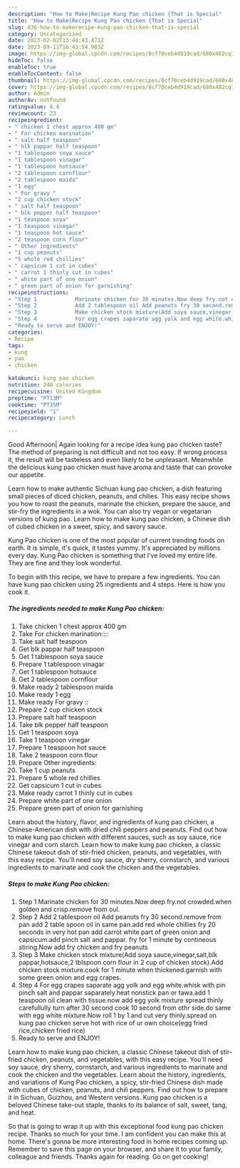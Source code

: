 ```yaml
---
description: "How to Make|Recipe Kung Pao chicken {That is Special"
title: "How to Make|Recipe Kung Pao chicken {That is Special"
slug: 436-how-to-makerecipe-kung-pao-chicken-that-is-special
category: Uncategorized
date: 2023-02-02T13:44:43.871Z
date: 2023-09-11T16:43:54.983Z
image: https://img-global.cpcdn.com/recipes/8cf70ceb4d919cad/680x482cq70/kung-pao-chicken-recipe-main-photo.jpg
hideToc: false
enableToc: true
enableTocContent: false
thumbnail: https://img-global.cpcdn.com/recipes/8cf70ceb4d919cad/680x482cq70/kung-pao-chicken-recipe-main-photo.jpg
cover: https://img-global.cpcdn.com/recipes/8cf70ceb4d919cad/680x482cq70/kung-pao-chicken-recipe-main-photo.jpg
author: Admin
authorAv: notfound
ratingvalue: 4.4
reviewcount: 23
recipeingredient:
- " chicken 1 chest approx 400 gm"
- " For chicken marination"
- " salt half teaspoon"
- " blk pappar half teaspoon"
- "1 tablespoon soya sauce"
- "1 tablespoon vinagar"
- "1 tablespoon hotsauce"
- "2 tablespoon cornflour"
- "2 tablespoon maida"
- "1 egg"
- " For gravy "
- "2 cup chicken stock"
- " salt half teaspoon"
- " blk pepper half teaspoon"
- "1 teaspoon soya"
- "1 teaspoon vinegar"
- "1 teaspoon hot sauce"
- "2 teaspoon corn flour"
- " Other ingredients"
- "1 cup peanuts"
- "5 whole red chillies"
- " capsicum 1 cut in cubes"
- " carrot 1 thinly cut in cubes"
- " white part of one onion"
- " green part of onion for garnishing"
recipeinstructions:
- "Step 1            Marinate chicken for 30 minutes.Now deep fry.not crowded.when golden and crisp.remove from oul."
- "Step 2            Add 2 tablespoon oil Add peanuts fry 30 second.remove from pan add 2 table spoon oil in same pan.add red whole chillies fry 20 seconds in very hot pan add carrot white part of green onion and capsicum.add pinch salt and pappar. fry for 1 minute by contineous stiring.Now add fry chicken and fry peanuts"
- "Step 3            Make chicken stock mixture(Add soya sauce,vinegar,salt,blk pappar,hotsauce,2 tblspoon corn flour in 2 cup of chicken stock).Add chicken stock mixture.cook for 1 minute when thickened.garnish with some green onion and egg crapes."
- "Step 4            For egg crapes saparate agg yolk and egg white.whisk with pin pinch salt and pappar saparately.heat nonstick pan or tawa.add 1 teaspoon oil clean with tissue.now add egg yolk mixture spread thinly carefullully turn after 30 second cook 10 second from othr side.do same with egg white mixture.Now roll 1 by 1.and cut very thinly.spread on kung pao chicken serve hot with rice of ur own choice(egg fried rice,chicken fried rice)"
- "Ready to serve and ENJOY!"
categories:
- Recipe
tags:
- kung
- pao
- chicken

katakunci: kung pao chicken 
nutrition: 240 calories
recipecuisine: United Kingdom
preptime: "PT13M"
cooktime: "PT35M"
recipeyield: "1"
recipecategory: Lunch

---
```



Good Afternoon| Again looking for a recipe idea kung pao chicken taste? The method of preparing is not difficult and not too easy. If wrong process it, the result will be tasteless and even likely to be unpleasant. Meanwhile the delicious kung pao chicken must have aroma and taste that can provoke our appetite.





Learn how to make authentic Sichuan kung pao chicken, a dish featuring small pieces of diced chicken, peanuts, and chilies. This easy recipe shows you how to roast the peanuts, marinate the chicken, prepare the sauce, and stir-fry the ingredients in a wok. You can also try vegan or vegetarian versions of kung pao. Learn how to make kung pao chicken, a Chinese dish of cubed chicken in a sweet, spicy, and savory sauce.

Kung Pao chicken is one of the most popular of current trending foods on earth. It is simple, it's quick, it tastes yummy. It's appreciated by millions every day. Kung Pao chicken is something that I've loved my entire life. They are fine and they look wonderful.


To begin with this recipe, we have to prepare a few ingredients. You can have kung pao chicken using 25 ingredients and 4 steps. Here is how you cook it.

<!--inarticleads1-->

##### The ingredients needed to make Kung Pao chicken:

1. Take  chicken 1 chest approx 400 gm
1. Take  For chicken marination::::
1. Take  salt half teaspoon
1. Get  blk pappar half teaspoon
1. Get 1 tablespoon soya sauce
1. Prepare 1 tablespoon vinagar
1. Get 1 tablespoon hotsauce
1. Get 2 tablespoon cornflour
1. Make ready 2 tablespoon maida
1. Make ready 1 egg
1. Make ready  For gravy ::
1. Prepare 2 cup chicken stock
1. Prepare  salt half teaspoon
1. Take  blk pepper half teaspoon
1. Get 1 teaspoon soya
1. Take 1 teaspoon vinegar
1. Prepare 1 teaspoon hot sauce
1. Take 2 teaspoon corn flour
1. Prepare  Other ingredients:
1. Take 1 cup peanuts
1. Prepare 5 whole red chillies
1. Get  capsicum 1 cut in cubes
1. Make ready  carrot 1 thinly cut in cubes
1. Prepare  white part of one onion
1. Prepare  green part of onion for garnishing


Learn about the history, flavor, and ingredients of kung pao chicken, a Chinese-American dish with dried chili peppers and peanuts. Find out how to make kung pao chicken with different sauces, such as soy sauce, rice vinegar and corn starch. Learn how to make kung pao chicken, a classic Chinese takeout dish of stir-fried chicken, peanuts, and vegetables, with this easy recipe. You&#39;ll need soy sauce, dry sherry, cornstarch, and various ingredients to marinate and cook the chicken and the vegetables. 

<!--inarticleads2-->

##### Steps to make Kung Pao chicken:

1. Step 1            Marinate chicken for 30 minutes.Now deep fry.not crowded.when golden and crisp.remove from oul.
1. Step 2            Add 2 tablespoon oil Add peanuts fry 30 second.remove from pan add 2 table spoon oil in same pan.add red whole chillies fry 20 seconds in very hot pan add carrot white part of green onion and capsicum.add pinch salt and pappar. fry for 1 minute by contineous stiring.Now add fry chicken and fry peanuts
1. Step 3            Make chicken stock mixture(Add soya sauce,vinegar,salt,blk pappar,hotsauce,2 tblspoon corn flour in 2 cup of chicken stock).Add chicken stock mixture.cook for 1 minute when thickened.garnish with some green onion and egg crapes.
1. Step 4            For egg crapes saparate agg yolk and egg white.whisk with pin pinch salt and pappar saparately.heat nonstick pan or tawa.add 1 teaspoon oil clean with tissue.now add egg yolk mixture spread thinly carefullully turn after 30 second cook 10 second from othr side.do same with egg white mixture.Now roll 1 by 1.and cut very thinly.spread on kung pao chicken serve hot with rice of ur own choice(egg fried rice,chicken fried rice)
1. Ready to serve and ENJOY!

Learn how to make kung pao chicken, a classic Chinese takeout dish of stir-fried chicken, peanuts, and vegetables, with this easy recipe. You&#39;ll need soy sauce, dry sherry, cornstarch, and various ingredients to marinate and cook the chicken and the vegetables. Learn about the history, ingredients, and variations of Kung Pao chicken, a spicy, stir-fried Chinese dish made with cubes of chicken, peanuts, and chili peppers. Find out how to prepare it in Sichuan, Guizhou, and Western versions. Kung pao chicken is a beloved Chinese take-out staple, thanks to its balance of salt, sweet, tang, and heat. 

So that is going to wrap it up with this exceptional food kung pao chicken recipe. Thanks so much for your time. I am confident you can make this at home. There's gonna be more interesting food in home recipes coming up. Remember to save this page on your browser, and share it to your family, colleague and friends. Thanks again for reading. Go on get cooking!
